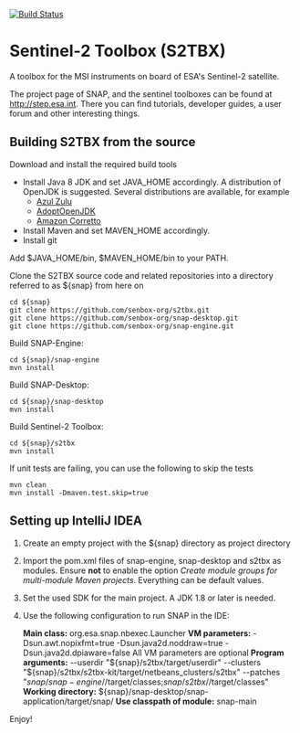 [![Build Status](https://travis-ci.org/senbox-org/s2tbx.svg?branch=master)](https://travis-ci.org/senbox-org/s2tbx)

Sentinel-2 Toolbox (S2TBX)
==========================

A toolbox for the MSI instruments on board of ESA's Sentinel-2 satellite.

The project page of SNAP, and the sentinel toolboxes can be found at http://step.esa.int.
There you can find tutorials, developer guides, a user forum and other interesting things.

Building S2TBX from the source
------------------------------

Download and install the required build tools

* Install Java 8 JDK and set JAVA_HOME accordingly. A distribution of OpenJDK is suggested.
Several distributions are available, for example
  * [Azul Zulu](https://www.azul.com/downloads/zulu-community)
  * [AdoptOpenJDK](https://adoptopenjdk.net)
  * [Amazon Corretto](https://aws.amazon.com/de/corretto)
* Install Maven and set MAVEN_HOME accordingly.
* Install git

Add $JAVA_HOME/bin, $MAVEN_HOME/bin to your PATH.

Clone the S2TBX source code and related repositories into a directory referred to as ${snap} from here on

    cd ${snap}
    git clone https://github.com/senbox-org/s2tbx.git
    git clone https://github.com/senbox-org/snap-desktop.git
    git clone https://github.com/senbox-org/snap-engine.git
    
Build SNAP-Engine:

    cd ${snap}/snap-engine
    mvn install

Build SNAP-Desktop:

    cd ${snap}/snap-desktop
    mvn install

Build Sentinel-2 Toolbox:

    cd ${snap}/s2tbx
    mvn install
   
If unit tests are failing, you can use the following to skip the tests
   
    mvn clean
    mvn install -Dmaven.test.skip=true
	
Setting up IntelliJ IDEA
------------------------

1. Create an empty project with the ${snap} directory as project directory

2. Import the pom.xml files of snap-engine, snap-desktop and s2tbx as modules. Ensure **not** to enable
the option *Create module groups for multi-module Maven projects*. Everything can be default values.

3. Set the used SDK for the main project. A JDK 1.8 or later is needed.

4. Use the following configuration to run SNAP in the IDE:

    **Main class:** org.esa.snap.nbexec.Launcher
    **VM parameters:** -Dsun.awt.nopixfmt=true -Dsun.java2d.noddraw=true -Dsun.java2d.dpiaware=false
    All VM parameters are optional
    **Program arguments:**
    --userdir
    "${snap}/s2tbx/target/userdir"
    --clusters
    "${snap}/s2tbx/s2tbx-kit/target/netbeans_clusters/s2tbx"
    --patches
    "${snap}/snap-engine/$/target/classes;${snap}/s2tbx/$/target/classes"
    **Working directory:** ${snap}/snap-desktop/snap-application/target/snap/
    **Use classpath of module:** snap-main

Enjoy!


